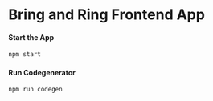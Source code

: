 # Bring and Ring Frontend App
#### Start the App
```bash
npm start
```

#### Run Codegenerator
```bash
npm run codegen
```